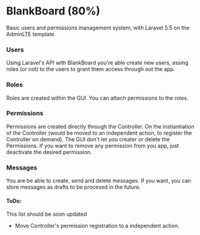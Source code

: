 # BlankBoard (80%)
Basic users and permissions management system, with Laravel 5.5 on the AdminLTE template.

### Users
Using Laravel's API with BlankBoard you're able create new users, assing roles (or not) to the users to grant them access through out the app.

### Roles
Roles are created within the GUI. You can attach permissions to the roles.

### Permissions
Permissions are created directly through the Controller. On the instiantiation of the Controller (would be moved to an independent action, to register the Controller on demand). The GUI don't let you creater or delete the Permissions. If you want to remove any permission from you app, just deactivate the desired permission.

### Messages
You are be able to create, send and delete messages. If you want, you can store messages as drafts to be procesed in the future.

#### ToDo: ####
This list should be soon updated

* Move Controller's permission registration to a independent action.
